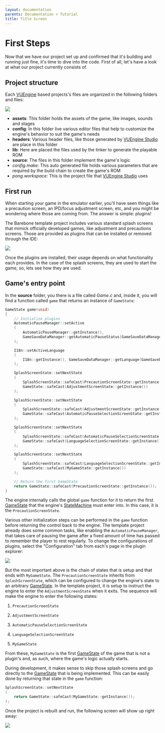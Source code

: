 ```yaml
---
layout: documentation
parents: Documentation > Tutorial
title: Title Screen
---
```


# First Steps

Now that we have our project set up and confirmed that it's building and running just fine, it's time to dive into the code. First of all, let's have a look at what our project currently consists of.

## Project structure

Each [VUEngine](https://github.com/VUEngine/VUEngine-Core) based projects's files are organized in the following folders and files:

<a href="/documentation/images/tutorial/project-structure.png" data-toggle="lightbox" data-gallery="gallery" data-caption="Project structure"><img src="/documentation/images/tutorial/project-structure.png" /></a>

- **assets**: This folder holds the assets of the game, like images, sounds and stages
- **config**: In this folder live various editor files that help to customize the engine's behavior to suit the game's needs
- **headers**: Various header files, like those generated by [VUEngine Studio](https://www.vuengine.dev/) are place in this folder
- **lib**: Here are placed the files used by the linker to generate the playable ROM
- **source**: The files in this folder implement the game's logic
- *config.make*: This auto generated file holds various parameters that are required by the build chain to create the game's ROM
- *pong.workspace*: This is the project file that [VUEngine Studio](https://www.vuengine.dev/) uses

## First run

When starting your game in the emulator earlier, you'll have seen things like a precaution screen, an IPD/focus adjustment screen, etc, and you might be wondering where those are coming from. The answer is simple: plugins!

The Barebone template project includes various standard splash screens that mimick officially developed games, like adjustment and precautions screens. Those are provided as plugins that can be installed or removed through the IDE:

<a href="/documentation/images/tutorial/plugins-explorer.png" data-toggle="lightbox" data-gallery="gallery" data-caption="Plugins explorer"><img src="/documentation/images/tutorial/plugins-explorer.png"/></a>

Once the plugins are installed, their usage depends on what functionality each provides. In the case of the splash screens, they are used to start the game, so, lets see how they are used.

## Game's entry point

In the **source** folder, you there is a file called *Game.c* and, inside it, you will find a function called `game` that returns an instance of `GameState`:

```cpp
GameState game(void)
{
    // Initialize plugins
    AutomaticPauseManager::setActive
    (
        AutomaticPauseManager::getInstance(),
        GameSaveDataManager::getAutomaticPauseStatus(GameSaveDataManager::getInstance())
    );

    I18n::setActiveLanguage
    (
        I18n::getInstance(), GameSaveDataManager::getLanguage(GameSaveDataManager::getInstance())
    );

    SplashScreenState::setNextState
    (
        SplashScreenState::safeCast(PrecautionScreenState::getInstance()),
        GameState::safeCast(AdjustmentScreenState::getInstance())
    );

    SplashScreenState::setNextState
    (
        SplashScreenState::safeCast(AdjustmentScreenState::getInstance()),
        GameState::safeCast(AutomaticPauseSelectionScreenState::getInstance())
    );

    SplashScreenState::setNextState
    (
        SplashScreenState::safeCast(AutomaticPauseSelectionScreenState::getInstance()),
        GameState::safeCast(LanguageSelectionScreenState::getInstance())
    );

    SplashScreenState::setNextState
    (
        SplashScreenState::safeCast(LanguageSelectionScreenState::getInstance()),
        GameState::safeCast(MyGameState::getInstance())
    );

    // Return the first GameState
    return GameState::safeCast(PrecautionScreenState::getInstance());
}
```

The engine internally calls the global `game` function for it to return the first [GameState](/documentation/api/class-game-state/) that the engine's [StateMachine](/documentation/api/class-state-machine/) must enter into. In this case, it is the `PrecautionScreenState`.

Various other initialization steps can be performed in the `game` function before returning the control back to the engine. The template project already does some common tasks, like enabling the `AutomaticPauseManager`, that takes care of pausing the game after a fixed amount of time has passed to remember the player to rest regularly. To change the configurations of plugins, select the "Configuration" tab from each's page in the plugin explorer:

<a href="/documentation/images/tutorial/automatic-pause-manager-configuration.png" data-toggle="lightbox" data-gallery="gallery" data-caption="Automatic Pause Manager configuration"><img src="/documentation/images/tutorial/automatic-pause-manager-configuration.png"/></a>

But the most important above is the chain of states that is setup and that ends with `MyGameState`. The `PrecautionScreenState` inherits from `SplashScreenState`, which can be configured to change the engine's state to an arbitrary [GameState](/documentation/api/class-game-state/). In the template project, it is setup to instruct the engine to enter the `AdjustmentScreenState` when it exits. The sequence will make the engine to enter the following states:

1) `PrecautionScreenState`

2) `AdjustmentScreenState`

3) `AutomaticPauseSelectionScreenState`

4) `LanguageSelectionScreenState`

5) `MyGameState`

From these, `MyGameState` is the first [GameState](/documentation/api/class-game-state/) of the game that is not a plugin's and, as such, where the game's logic actually starts.

During development, it makes sense to skip those splash screens and go directly to the [GameState](/documentation/api/class-game-state/) that is being implemented. This can be easily done by returning that state in the `game` function:

```cpp
SplashScreenState::setNextState
(
    return GameState::safeCast(MyGameState::getInstance());
);
```

Once the project is rebuilt and run, the following screen will show up right away:

<a href="/documentation/images/tutorial/my-game-state.png" data-toggle="lightbox" data-gallery="gallery" data-caption="MyGameState"><img src="/documentation/images/tutorial/my-game-state.png"/></a>
